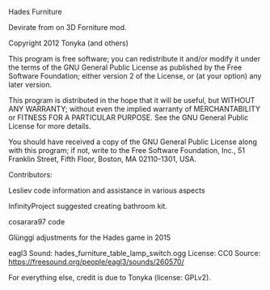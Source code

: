Hades Furniture
 
Devirate from on 3D Forniture mod.

Copyright 2012 Tonyka (and others)
   
This program is free software; you can redistribute it and/or modify
it under the terms of the GNU General Public License as published by
the Free Software Foundation; either version 2 of the License, or
(at your option) any later version.
   
This program is distributed in the hope that it will be useful,
but WITHOUT ANY WARRANTY; without even the implied warranty of
MERCHANTABILITY or FITNESS FOR A PARTICULAR PURPOSE.  See the
GNU General Public License for more details.
   
You should have received a copy of the GNU General Public License
along with this program; if not, write to the Free Software
Foundation, Inc., 51 Franklin Street, Fifth Floor, Boston,
MA 02110-1301, USA.
   
Contributors:

Lesliev
    code
    information and assistance in various aspects

InfinityProject
    suggested creating bathroom kit.

cosarara97
    code

Glünggi
    adjustments for the Hades game in 2015

eagl3
    Sound: hades_furniture_table_lamp_switch.ogg
    License: CC0
    Source: <https://freesound.org/people/eagl3/sounds/260570/>

For everything else, credit is due to Tonyka (license: GPLv2).
